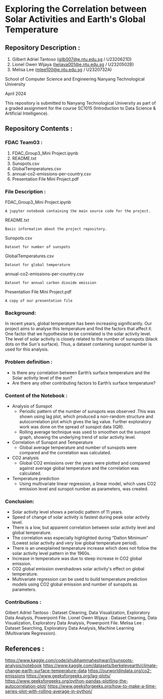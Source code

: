 # Exploring the Correlation between Solar Activities and Earth's Global Temperature

## Repository Description : 
1. Gilbert Adriel Tantoso (gilb007@e.ntu.edu.sg / U2320621D)
2. Lionel Owen Wijaya (lwijaya001@e.ntu.edu.sg / U2320502B)
3. Melisa Lee (mlee100@e.ntu.edu.sg / U2320732A)

School of Computer Science and Engineering
Nanyang Technological University

April 2024

This repository is submitted to Nanyang Technological University as part of a graded assignment for the course SC1015 (Introduction to Data Science & Artificial Intelligence).

## Repository Contents : 

### FDAC Team03 : 
1. FDAC_Group3_Mini Project.ipynb
2. README.txt
3. Sunspots.csv
4. GlobalTemperatures.csv
5. annual-co2-emissions-per-country.csv
6. Presentation File Mini Project.pdf

### File Description : 
FDAC_Group3_Mini Project.ipynb

	A jupyter notebook containing the main source code for the project. 
 
README.txt

	Basic information about the project repository.
 
Sunspots.csv

	Dataset for number of sunspots
 
GlobalTemperatures.csv

	Dataset for global temperature
 
annual-co2-emissions-per-country.csv

	Dataset for annual carbon dioxide emission
 
Presentation File Mini Project.pdf

	A copy of our presentation file
### Background:
In recent years, global temperature has been increasing significantly. Our project aims to analyse this temperature and find the factors that affect it. One factor that we hypothesise to be correlated is the solar activity level. The level of solar activity is closely related to the number of sunspots (black dots on the Sun's surface). Thus, a dataset containing sunspot number is used for this analysis.

### Problem definition :
* Is there any correlation between Earth’s surface temperature and the Solar activity level of the sun?
* Are there any other contributing factors to Earth’s surface temperature?
  
### Content of the Notebook :
* Analysis of Sunspot
   * Periodic pattern of the number of sunspots was observed .This was shown using lag plot, which produced a non-random structure and autocorrelation plot which gives the lag value. Further exploratory work was done on the spread of sunspot data (IQR).
   * Rolling average technique was used to smoothen out the sunspot graph, showing the underlying trend of solar activity level.
* Correlation of Sunspot and Temperature
   * Global average temperature and number of sunspots were compared and the correlation was calculated.
* CO2 analysis
   * Global CO2 emissions over the years were plotted and compared against average global temperature and the correlation was calculated.
* Temperature prediction
   * Using multivariate linear regression, a linear model, which uses CO2 emission level and sunspot number as parameters, was created.

### Conclusion:
* Solar activity level shows a periodic pattern of 11 years.
* Speed of change of solar activity is fastest during peak solar activity level.
* There is a low, but apparent correlation between solar activity level and global temperature.
* The correlation was especially highlighted during “Dalton Minimum” (Lowest solar activity and very low global temperature period).
* There is an unexplained temperature increase which does not follow the solar activity level pattern in the 1960s.
* Increase in temperature was due to steep increase in CO2 global emission.
* CO2 global emission overshadows solar activity's effect on global temperature.
* Multivariate regression can be used to build temperature prediction models using CO2 global emission and number of sunspots as parameters.

### Contributions : 
Gilbert Adriel Tantoso : Dataset Cleaning, Data Visualization, Exploratory Data Analysis, Powerpoint File. 
Lionel Owen Wijaya     : Dataset Cleaning, Data Visualization, Exploratory Data Analysis, Powerpoint File.
Melisa Lee             : Dataset Searching, Exploratory Data Analysis, Machine Learning (Multivariate Regression). 
 
## References :

https://www.kaggle.com/code/shubhammaheshwari1/sunspots-analysis/notebook
https://www.kaggle.com/datasets/berkeleyearth/climate-change-earth-surface-temperature-data
https://ourworldindata.org/co2-emissions
https://www.geeksforgeeks.org/lag-plots/
https://www.geeksforgeeks.org/python-pandas-plotting-the-autocorrelation-plot/
https://www.geeksforgeeks.org/how-to-make-a-time-series-plot-with-rolling-average-in-python/
